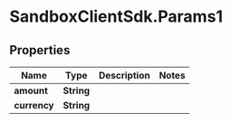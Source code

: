 # SandboxClientSdk.Params1

## Properties
Name | Type | Description | Notes
------------ | ------------- | ------------- | -------------
**amount** | **String** |  | 
**currency** | **String** |  | 
